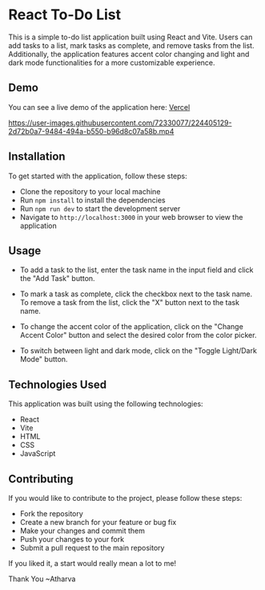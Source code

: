 # React To-Do List
This is a simple to-do list application built using React and Vite. Users can add tasks to a list, mark tasks as complete, and remove tasks from the list. Additionally, the application features accent color changing and light and dark mode functionalities for a more customizable experience.

## Demo
You can see a live demo of the application here: [Vercel](https://to-do-app-react-eight.vercel.app/)


https://user-images.githubusercontent.com/72330077/224405129-2d72b0a7-9484-494a-b550-b96d8c07a58b.mp4



## Installation
To get started with the application, follow these steps:

- Clone the repository to your local machine
- Run `npm install` to install the dependencies
- Run `npm run dev` to start the development server
- Navigate to `http://localhost:3000` in your web browser to view the application


## Usage
- To add a task to the list, enter the task name in the input field and click the "Add Task" button. 

- To mark a task as complete, click the checkbox next to the task name. To remove a task from the list, click the "X" button next to the task name.

- To change the accent color of the application, click on the "Change Accent Color" button and select the desired color from the color picker.

- To switch between light and dark mode, click on the "Toggle Light/Dark Mode" button.

## Technologies Used
This application was built using the following technologies:

- React
- Vite
- HTML
- CSS
- JavaScript

## Contributing
If you would like to contribute to the project, please follow these steps:

- Fork the repository
- Create a new branch for your feature or bug fix
- Make your changes and commit them
- Push your changes to your fork
- Submit a pull request to the main repository
 
If you liked it, a start would really mean a lot to me! 

Thank You 
  ~Atharva
